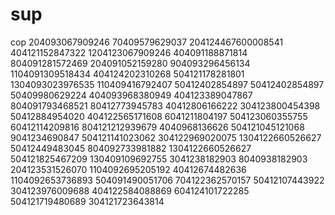  # sup
cop
204093067909246 70409579629037 204124467600008541 404121152847322  1204123067909246 404091188871814 804091281572469 204091052159280 904093296456134 1104091309518434 404124202310268 504121178281801 1304093023976535 110409416792407 50412402854897 50412402854897 50409980629224 404093968380949 404123389047867 804091793468521 80412773945783 40412806166222 304123800454398 50412884954020 404122565171608 
6041211804197 504123060355755 60412114209816 804121212939679 4040968136626 504121045121068 9041234690847 504121141023062 304122969020075 1304122660526627 50412449483045 804092733981882 1304122660526627 504121825467209 130409109692755 3041238182903 8040938182903 204123531526070 1104092695205192 40412674482636 1104092653736893 504091490051706 704122362570157 50412107443922 304123976009688 404122584088869 604124101722285 504121719480689 304121723643814
